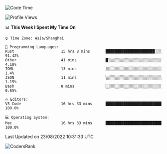 <!--START_SECTION:waka-->
![Code Time](http://img.shields.io/badge/Code%20Time-1%2C646%20hrs%2025%20mins-blue)

![Profile Views](http://img.shields.io/badge/Profile%20Views-14-blue)

📊 **This Week I Spent My Time On** 

```text
⌚︎ Time Zone: Asia/Shanghai

💬 Programming Languages: 
Rust                     15 hrs 8 mins       ██████████████████████░░░   91.42% 
Other                    41 mins             █░░░░░░░░░░░░░░░░░░░░░░░░   4.18% 
TOML                     13 mins             ░░░░░░░░░░░░░░░░░░░░░░░░░   1.4% 
JSON                     11 mins             ░░░░░░░░░░░░░░░░░░░░░░░░░   1.15% 
Bash                     8 mins              ░░░░░░░░░░░░░░░░░░░░░░░░░   0.85%

🔥 Editors: 
VS Code                  16 hrs 33 mins      █████████████████████████   100.0%

💻 Operating System: 
Mac                      16 hrs 33 mins      █████████████████████████   100.0%

```


 Last Updated on 23/08/2022 10:31:33 UTC
<!--END_SECTION:waka-->

![CodersRank](https://cr-skills-chart-widget.azurewebsites.net/api/api?username=BugenZhao&padding=16&tooltip=true&branding=false&sort-by-score=true&skills=Rust%2C%20Swift%2C%20C%2C%20TypeScript%2C%20Java%2C%20Go%2C%20Dart%2C%20C%2B%2B%2C%20Python%2C%20Assembly%2C%20Shell%2C%20Kotlin)
